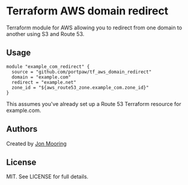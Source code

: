 # Terraform AWS domain redirect

Terraform module for AWS allowing you to redirect from one domain to another using S3 and Route 53.

## Usage

```
module "example_com_redirect" {
  source = "github.com/portpaw/tf_aws_domain_redirect"
  domain = "example.com"
  redirect = "example.net"
  zone_id = "${aws_route53_zone.example_com.zone_id}"
}
```

This assumes you've already set up a Route 53 Terraform resource for example.com.

## Authors

Created by [Jon Mooring](https://github.com/portpaw)

## License

MIT. See LICENSE for full details.
